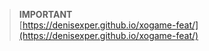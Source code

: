 > **IMPORTANT**  
> [https://denisexper.github.io/xogame-feat/](https://denisexper.github.io/xogame-feat/)
